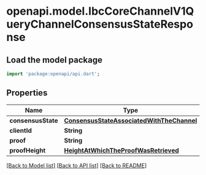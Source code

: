 # openapi.model.IbcCoreChannelV1QueryChannelConsensusStateResponse

## Load the model package
```dart
import 'package:openapi/api.dart';
```

## Properties
Name | Type | Description | Notes
------------ | ------------- | ------------- | -------------
**consensusState** | [**ConsensusStateAssociatedWithTheChannel**](ConsensusStateAssociatedWithTheChannel.md) |  | [optional] 
**clientId** | **String** |  | [optional] 
**proof** | **String** |  | [optional] 
**proofHeight** | [**HeightAtWhichTheProofWasRetrieved**](HeightAtWhichTheProofWasRetrieved.md) |  | [optional] 

[[Back to Model list]](../README.md#documentation-for-models) [[Back to API list]](../README.md#documentation-for-api-endpoints) [[Back to README]](../README.md)


